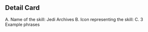 ## Detail Card

A. Name of the skill: Jedi Archives
B. Icon representing the skill:
C. 3 Example phrases 